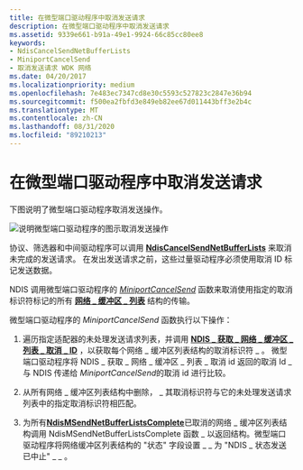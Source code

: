 ```yaml
---
title: 在微型端口驱动程序中取消发送请求
description: 在微型端口驱动程序中取消发送请求
ms.assetid: 9339e661-b91a-49e1-9924-66c85cc80ee8
keywords:
- NdisCancelSendNetBufferLists
- MiniportCancelSend
- 取消发送请求 WDK 网络
ms.date: 04/20/2017
ms.localizationpriority: medium
ms.openlocfilehash: 7e483ec7347cd8e30c5593c527823c2847e36b94
ms.sourcegitcommit: f500ea2fbfd3e849eb82ee67d011443bff3e2b4c
ms.translationtype: MT
ms.contentlocale: zh-CN
ms.lasthandoff: 08/31/2020
ms.locfileid: "89210213"
---
```

# <a name="canceling-a-send-request-in-a-miniport-driver"></a>在微型端口驱动程序中取消发送请求





下图说明了微型端口驱动程序取消发送操作。

![说明微型端口驱动程序的图示取消发送操作](images/miniportcancelsend.png)

协议、筛选器和中间驱动程序可以调用 [**NdisCancelSendNetBufferLists**](/windows-hardware/drivers/ddi/ndis/nf-ndis-ndiscancelsendnetbufferlists) 来取消未完成的发送请求。 在发出发送请求之前，这些过量驱动程序必须使用取消 ID 标记发送数据。

NDIS 调用微型端口驱动程序的 [*MiniportCancelSend*](/windows-hardware/drivers/ddi/ndis/nc-ndis-miniport_cancel_send) 函数来取消使用指定的取消标识符标记的所有 [**网络 \_ 缓冲区 \_ 列表**](/windows-hardware/drivers/ddi/ndis/ns-ndis-_net_buffer_list) 结构的传输。

微型端口驱动程序的 *MiniportCancelSend* 函数执行以下操作：

1.  遍历指定适配器的未处理发送请求列表，并调用 [**NDIS \_ 获取 \_ 网络 \_ 缓冲区 \_ 列表 \_ 取消 \_ ID**](/windows-hardware/drivers/ddi/ndis/nf-ndis-ndis_get_net_buffer_list_cancel_id) ，以获取每个网络 \_ 缓冲区列表结构的取消标识符 \_ 。 微型端口驱动程序将 NDIS \_ 获取 \_ 网络 \_ 缓冲区 \_ 列表 \_ 取消 id 返回的取消 Id \_ 与 NDIS 传递给 *MiniportCancelSend*的取消 id 进行比较。

2.  从所有网络 \_ 缓冲区列表结构中删除， \_ 其取消标识符与它的未处理发送请求列表中的指定取消标识符相匹配。

3.  为所有[**NdisMSendNetBufferListsComplete**](/windows-hardware/drivers/ddi/ndis/nf-ndis-ndismsendnetbufferlistscomplete)已取消的网络 \_ 缓冲区列表结构调用 NdisMSendNetBufferListsComplete 函数 \_ 以返回结构。微型端口驱动程序将网络缓冲区列表结构的 "状态" 字段设置 \_ \_ 为 "NDIS \_ 状态发送已中止" \_ \_ 。

 

